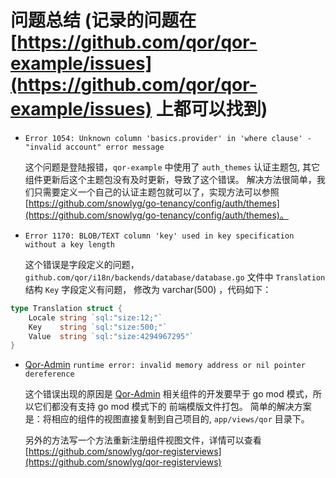 # 问题总结 (记录的问题在 [https://github.com/qor/qor-example/issues](https://github.com/qor/qor-example/issues) 上都可以找到)

- `Error 1054: Unknown column 'basics.provider' in 'where clause' - "invalid account" error message`
    
    这个问题是登陆报错，`qor-example` 中使用了 `auth_themes` 认证主题包, 其它组件更新后这个主题包没有及时更新，导致了这个错误。
    解决方法很简单，我们只需要定义一个自己的认证主题包就可以了，实现方法可以参照 [https://github.com/snowlyg/go-tenancy/config/auth/themes](https://github.com/snowlyg/go-tenancy/config/auth/themes)。


- `Error 1170: BLOB/TEXT column 'key' used in key specification without a key length`
    
    这个错误是字段定义的问题，`github.com/qor/i18n/backends/database/database.go` 文件中 `Translation` 结构 `Key` 字段定义有问题，
    修改为 varchar(500) ，代码如下：
    
    
```go
type Translation struct {
    Locale string `sql:"size:12;"`
    Key    string `sql:"size:500;"`
    Value  string `sql:"size:4294967295"`
}
```

- [Qor-Admin](https://github.com/qor/admin)  `runtime error: invalid memory address or nil pointer dereference` 
    
    这个错误出现的原因是 [Qor-Admin](https://github.com/qor/admin) 相关组件的开发要早于 go mod 模式，所以它们都没有支持 go mod 模式下的
    前端模版文件打包。
    简单的解决方案是：将相应的组件的视图直接复制到自己项目的, `app/views/qor` 目录下。
    
    另外的方法写一个方法重新注册组件视图文件，详情可以查看 [https://github.com/snowlyg/qor-registerviews](https://github.com/snowlyg/qor-registerviews)

    
    
    
  